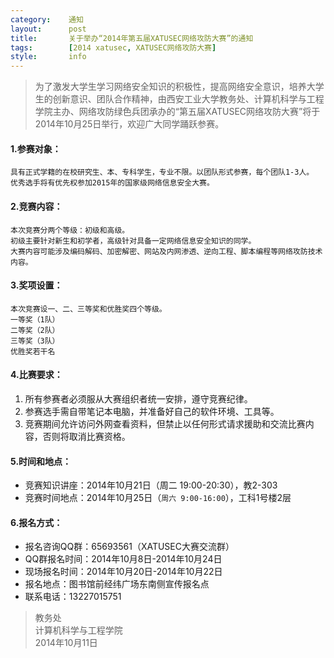 ```yaml
---
category:    通知
layout:      post
title:       关于举办“2014年第五届XATUSEC网络攻防大赛”的通知
tags:        [2014 xatusec, XATUSEC网络攻防大赛]
style:       info
---
```


> 为了激发大学生学习网络安全知识的积极性，提高网络安全意识，培养大学生的创新意识、团队合作精神，由西安工业大学教务处、计算机科学与工程学院主办、网络攻防绿色兵团承办的“第五届XATUSEC网络攻防大赛”将于2014年10月25日举行，欢迎广大同学踊跃参赛。

#### 1.参赛对象：
    具有正式学籍的在校研究生、本、专科学生，专业不限。以团队形式参赛，每个团队1-3人。 
    优秀选手将有优先权参加2015年的国家级网络信息安全大赛。 

#### 2.竞赛内容：
    本次竞赛分两个等级：初级和高级。 
    初级主要针对新生和初学者，高级针对具备一定网络信息安全知识的同学。 
    大赛内容可能涉及编码解码、加密解密、网站及内网渗透、逆向工程、脚本编程等网络攻防技术内容。 

#### 3.奖项设置：
    本次竞赛设一、二、三等奖和优胜奖四个等级。   
    一等奖（1队） 
    二等奖（2队） 
    三等奖（3队） 
    优胜奖若干名  

#### 4.比赛要求：
1. 所有参赛者必须服从大赛组织者统一安排，遵守竞赛纪律。 
2. 参赛选手需自带笔记本电脑，并准备好自己的软件环境、工具等。 
3. 竞赛期间允许访问外网查看资料，但禁止以任何形式请求援助和交流比赛内容，否则将取消比赛资格。 

#### 5.时间和地点：
- 竞赛知识讲座：2014年10月21日（周二 19:00-20:30），教2-303 
- 竞赛时间地点：2014年10月25日（```周六 9:00-16:00```），工科1号楼2层

#### 6.报名方式：
- 报名咨询QQ群：65693561（XATUSEC大赛交流群） 
- QQ群报名时间：2014年10月8日-2014年10月24日 
- 现场报名时间：2014年10月20日-2014年10月22日 
- 报名地点：图书馆前经纬广场东南侧宣传报名点 
- 联系电话：13227015751

> 教务处   
> 计算机科学与工程学院    
> 2014年10月11日    
